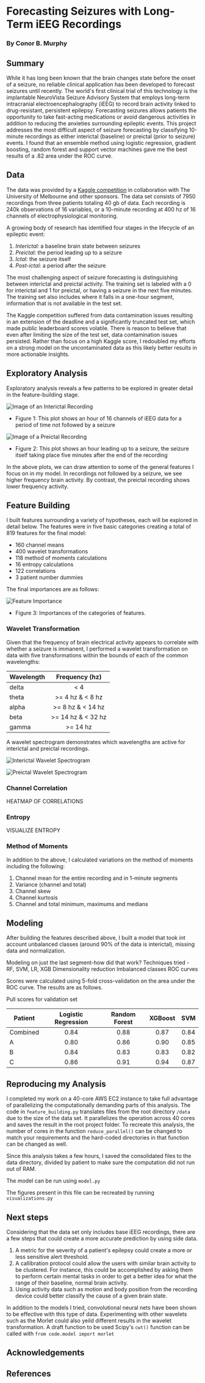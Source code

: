 # Forecasting Seizures with Long-Term iEEG Recordings
### By Conor B. Murphy

## Summary

While it has long been known that the brain changes state before the onset of a seizure, no reliable clinical application has been developed to forecast seizures until recently.  The world's first clinical trial of this technology is the implantable NeuroVista Seizure Advisory System that employs long-term intracranial electroencephalography (iEEG) to record brain activity linked to drug-resistant, persistent epilepsy.  Forecasting seizures allows patients the opportunity to take fast-acting medications or avoid dangerous activities in addition to reducing the anxieties surrounding epileptic events.  This project addresses the most difficult aspect of seizure forecasting by classifying 10-minute recordings as either interictal (baseline) or preictal (prior to seizure) events.  I found that an ensemble method using logistic regression, gradient boosting, random forest and support vector machines gave me the best results of a .82 area under the ROC curve.

## Data

The data was provided by a [Kaggle competition](https://www.kaggle.com/c/melbourne-university-seizure-prediction) in collaboration with The University of Melbourne and other sponsors.  The data set consists of 7950 recordings from three patients totaling 40 gb of data.  Each recording is 240k observations of 16 variables, or a 10-minute recording at 400 hz of 16 channels of electrophysiological monitoring.

A growing body of research has identified four stages in the lifecycle of an epileptic event:

1. *Interictal:* a baseline brain state between seizures
2. *Preictal:* the period leading up to a seizure
3. *Ictal:* the seizure itself
4. *Post-ictal:* a period after the seizure

The most challenging aspect of seizure forecasting is distinguishing between interictal and preictal activity.  The training set is labeled with a 0 for interictal and 1 for preictal, or having a seizure in the next five minutes.  The training set also includes where it falls in a one-hour segment, information that is not available in the test set.

The Kaggle competition suffered from data contamination issues resulting in an extension of the deadline and a significantly truncated test set, which made public leaderboard scores volatile.  There is reason to believe that even after limiting the size of the test set, data contamination issues persisted.  Rather than focus on a high Kaggle score, I redoubled my efforts on a strong model on the uncontaminated data as this likely better results in more actionable insights.

## Exploratory Analysis

Exploratory analysis reveals a few patterns to be explored in greater detail in the feature-building stage.

![Image of an Interictal Recording](https://github.com/conorbmurphy/predicting-seizures/blob/master/figures/interictal.png)

* Figure 1: This plot shows an hour of 16 channels of iEEG data for a period of time not followed by a seizure

![Image of a Preictal Recording](https://github.com/conorbmurphy/predicting-seizures/blob/master/figures/preictal.png)

* Figure 2: This plot shows an hour leading up to a seizure, the seizure itself taking place five minutes after the end of the recording

In the above plots, we can draw attention to some of the general features I focus on in my model.  In recordings not followed by a seizure, we see higher frequency brain activity.  By contrast, the preictal recording shows lower frequency activity.

## Feature Building

I built features surrounding a variety of hypotheses, each will be explored in detail below.  The features were in five basic categories creating a total of 819 features for the final model:

* 160 channel means
* 400 wavelet transformations
* 118 method of moments calculations
* 16 entropy calculations
* 122 correlations
* 3 patient number dummies

The final importances are as follows:

![Feature Importance](https://github.com/conorbmurphy/Predicting-Seizures/blob/master/figures/feature_importance.png)

* Figure 3: Importances of the categories of features.

### Wavelet Transformation

Given that the frequency of brain electrical activity appears to correlate with whether a seizure is immanent, I performed a wavelet transformation on data with five transformations within the bounds of each of the common wavelengths:

| Wavelength        |      Frequency (hz)      |
| ------------- |:-------------:|
| delta      |     < 4     |
| theta      |     >= 4 hz & < 8 hz   |
| alpha |    >= 8 hz & < 14 hz   |
| beta |    >= 14 hz & < 32 hz   |
| gamma |    >= 14 hz   |

A wavelet spectrogram demonstrates which wavelengths are active for interictal and preictal recordings.

![Interictal Wavelet Spectrogram](https://github.com/conorbmurphy/Predicting-Seizures/blob/master/figures/spectrogram_i.png)

![Preictal Wavelet Spectrogram](https://github.com/conorbmurphy/Predicting-Seizures/blob/master/figures/spectrogram_p.png)

### Channel Correlation

HEATMAP OF CORRELATIONS

### Entropy

VISUALIZE ENTROPY

### Method of Moments

In addition to the above, I calculated variations on the method of moments including the following:

1. Channel mean for the entire recording and in 1-minute segments
2. Variance (channel and total)
3. Channel skew
4. Channel kurtosis
5. Channel and total minimum, maximums and medians


## Modeling

After building the features described above, I built a model that took int account unbalanced classes (around 90% of the data is interictal), missing data and normalization.

Modeling on just the last segment-how did that work?
Techniques tried - RF, SVM, LR, XGB
Dimensionality reduction
Imbalanced classes
ROC curves

Scores were calculated using 5-fold cross-validation on the area under the ROC curve.  The results are as follows.

Pull scores for validation set

| Patient    | Logistic Regression | Random Forest | XGBoost | SVM   |
| ---------- |:-------------------:|:-------------:|:-------:|:-----:|
| Combined   | 0.84                | 0.88          | 0.87    | 0.84  |
| A          | 0.80                | 0.86          | 0.90    | 0.85  |
| B          | 0.84                | 0.83          | 0.83    | 0.82  |
| C          | 0.86                | 0.91          | 0.94    | 0.87  |


## Reproducing my Analysis

I completed my work on a 40-core AWS EC2 instance to take full advantage of parallelizing the computationally demanding parts of this analysis.  The code in `feature_building.py` translates files from the root directory `/data` due to the size of the data set.  It parallelizes the operation across 40 cores and saves the result in the root project folder.  To recreate this analysis, the number of cores in the function `reduce_parallel()` can be changed to match your requirements and the hard-coded directories in that function can be changed as well.

Since this analysis takes a few hours, I saved the consolidated files to the data directory, divided by patient to make sure the computation did not run out of RAM.

The model can be run using `model.py`

The figures present in this file can be recreated by running `visualizations.py`

## Next steps

Considering that the data set only includes base iEEG recordings, there are a few steps that could create a more accurate prediction by using side data.

1. A metric for the severity of a patient's epilepsy could create a more or less sensitive alert threshold.
2. A callibration protocol could allow the users with similar brain activity to be clustered.  For instance, this could be accomplished by asking them to perform certain mental tasks in order to get a better idea for what the range of their baseline, normal brain activity.
3. Using activity data such as motion and body position from the recording device could better classify the cause of a given brain state.

In addition to the models I tried, convolutional neural nets have been shown to be effective with this type of data.  Experimenting with other wavelets such as the Morlet could also yeild different results in the wavelet transformation.  A draft function to be used Scipy's `cwt()` function can be called with `from code.model import morlet`



## Acknowledgements

## References
